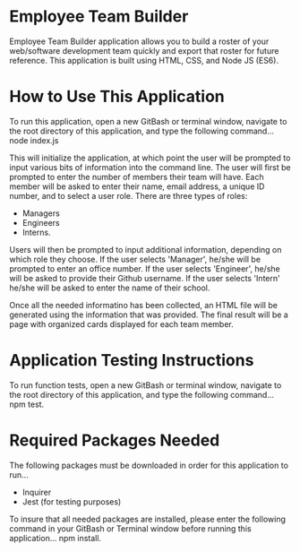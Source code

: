 # Employee Team Builder
Employee Team Builder application allows you to build a roster of your web/software development team quickly and export that roster for future reference.  This application is built using HTML, CSS, and Node JS (ES6).


# How to Use This Application
To run this application, open a new GitBash or terminal window, navigate to the root directory of this application, and type the following command... node index.js

This will initialize the application, at which point the user will be prompted to input various bits of information into the command line.  The user will first be prompted to enter the number of members their team will have. Each member will be asked to enter their name, email address, a unique ID number, and to select a user role.  There are three types of roles: 

- Managers
- Engineers
- Interns.  

Users will then be prompted to input additional information, depending on which role they choose.  If the user selects 'Manager', he/she will be prompted to enter an office number.  If the user selects 'Engineer', he/she will be asked to provide their Github username.  If the user selects 'Intern' he/she will be asked to enter the name of their school.

Once all the needed informatino has been collected, an HTML file will be generated using the information that was provided.  The final result will be a page with organized cards displayed for each team member.


# Application Testing Instructions
To run function tests, open a new GitBash or terminal window, navigate to the root directory of this application, and type the following command... npm test.


# Required Packages Needed
The following packages must be downloaded in order for this application to run...

* Inquirer
* Jest (for testing purposes)

To insure that all needed packages are installed, please enter the following command in your GitBash or Terminal window before running this application... npm install.

